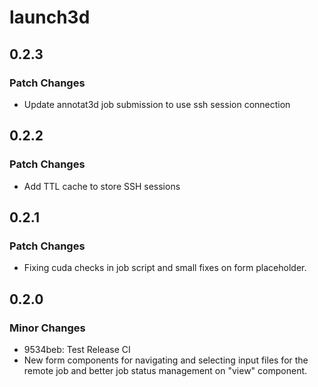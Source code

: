 # launch3d

## 0.2.3

### Patch Changes

- Update annotat3d job submission to use ssh session connection

## 0.2.2

### Patch Changes

- Add TTL cache to store SSH sessions

## 0.2.1

### Patch Changes

- Fixing cuda checks in job script and small fixes on form placeholder.

## 0.2.0

### Minor Changes

- 9534beb: Test Release CI
- New form components for navigating and selecting input files for the remote job and better job status management on "view" component.
